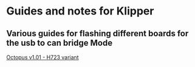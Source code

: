 # Guides and notes for Klipper
## Various guides for flashing different boards for the usb to can bridge Mode

[Octopus v1.01 - H723 variant](OctopusProKatapultCAN.md)